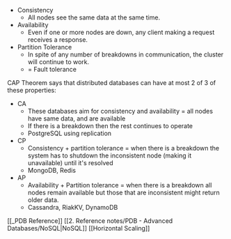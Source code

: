 - Consistency
	- All nodes see the same data at the same time.
- Availability
	- Even if one or more nodes are down, any client making a request receives a response.
- Partition Tolerance
	- In spite of any number of breakdowns in communication, the cluster will continue to work.
	- = Fault tolerance

CAP Theorem says that distributed databases can have at most 2 of 3 of these properties:
- CA
	- These databases aim for consistency and availability = all nodes have same data, and are available
	- If there is a breakdown then the rest continues to operate
	- PostgreSQL using replication
- CP
	- Consistency + partition tolerance = when there is a breakdown the system has to shutdown the inconsistent node (making it unavailable) until it's resolved 
	- MongoDB, Redis
- AP
	- Availability + Partition tolerance = when there is a breakdown all nodes remain available but those that are inconsistent might return older data.
	- Cassandra, RiakKV, DynamoDB

[[_PDB Reference]]
[[2. Reference notes/PDB - Advanced Databases/NoSQL|NoSQL]]
[[Horizontal Scaling]]